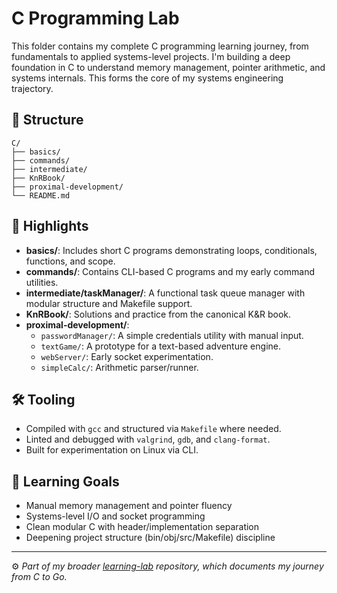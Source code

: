 # C Programming Lab

This folder contains my complete C programming learning journey, from fundamentals to applied systems-level projects. I'm building a deep foundation in C to understand memory management, pointer arithmetic, and systems internals. This forms the core of my systems engineering trajectory.

## 📁 Structure
```
C/
├── basics/
├── commands/
├── intermediate/
├── KnRBook/
├── proximal-development/
└── README.md
```
## 📌 Highlights

- **basics/**: Includes short C programs demonstrating loops, conditionals, functions, and scope.
- **commands/**: Contains CLI-based C programs and my early command utilities.
- **intermediate/taskManager/**: A functional task queue manager with modular structure and Makefile support.
- **KnRBook/**: Solutions and practice from the canonical K&R book.
- **proximal-development/**:
  - `passwordManager/`: A simple credentials utility with manual input.
  - `textGame/`: A prototype for a text-based adventure engine.
  - `webServer/`: Early socket experimentation.
  - `simpleCalc/`: Arithmetic parser/runner.

## 🛠 Tooling

- Compiled with `gcc` and structured via `Makefile` where needed.
- Linted and debugged with `valgrind`, `gdb`, and `clang-format`.
- Built for experimentation on Linux via CLI.

## 🎯 Learning Goals

- Manual memory management and pointer fluency
- Systems-level I/O and socket programming
- Clean modular C with header/implementation separation
- Deepening project structure (bin/obj/src/Makefile) discipline

---

⚙️ *Part of my broader [learning-lab](https://github.com/JacobSmxth/learning-lab) repository, which documents my journey from C to Go.*

